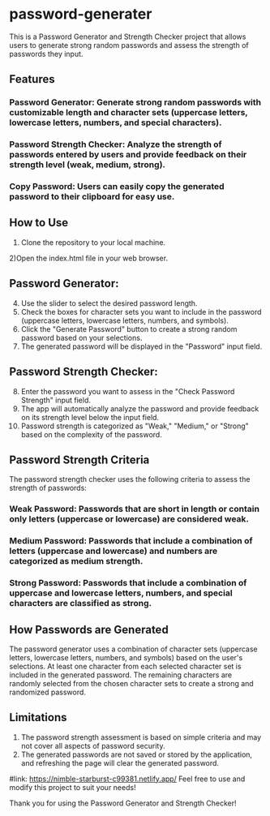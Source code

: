 # password-generater
This is a Password Generator and Strength Checker project that allows users to generate strong random passwords and assess the strength of passwords they input.

## Features
### Password Generator: Generate strong random passwords with customizable length and character sets (uppercase letters, lowercase letters, numbers, and special characters).
### Password Strength Checker: Analyze the strength of passwords entered by users and provide feedback on their strength level (weak, medium, strong).
### Copy Password: Users can easily copy the generated password to their clipboard for easy use.
## How to Use
1) Clone the repository to your local machine.

2)Open the index.html file in your web browser.

## Password Generator:

4) Use the slider to select the desired password length.
5) Check the boxes for character sets you want to include in the password (uppercase letters, lowercase letters, numbers, and symbols).
6) Click the "Generate Password" button to create a strong random password based on your selections.
7) The generated password will be displayed in the "Password" input field.
## Password Strength Checker:

8) Enter the password you want to assess in the "Check Password Strength" input field.
9) The app will automatically analyze the password and provide feedback on its strength level below the input field.
10) Password strength is categorized as "Weak," "Medium," or "Strong" based on the complexity of the password.
## Password Strength Criteria
The password strength checker uses the following criteria to assess the strength of passwords:

### Weak Password: Passwords that are short in length or contain only letters (uppercase or lowercase) are considered weak.
### Medium Password: Passwords that include a combination of letters (uppercase and lowercase) and numbers are categorized as medium strength.
### Strong Password: Passwords that include a combination of uppercase and lowercase letters, numbers, and special characters are classified as strong.
## How Passwords are Generated
The password generator uses a combination of character sets (uppercase letters, lowercase letters, numbers, and symbols) based on the user's selections.
At least one character from each selected character set is included in the generated password.
The remaining characters are randomly selected from the chosen character sets to create a strong and randomized password.
## Limitations
1) The password strength assessment is based on simple criteria and may not cover all aspects of password security.
2) The generated passwords are not saved or stored by the application, and refreshing the page will clear the generated password.

#link: https://nimble-starburst-c99381.netlify.app/
Feel free to use and modify this project to suit your needs!

Thank you for using the Password Generator and Strength Checker! 
